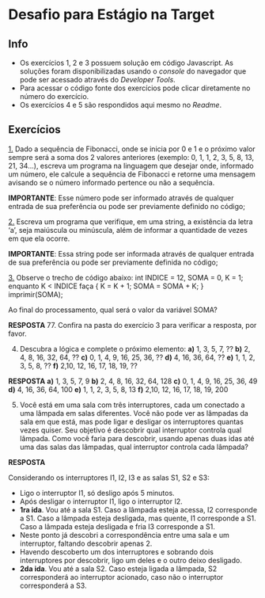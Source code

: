 # Desafio para Estágio na Target

## Info

- Os exercícios 1, 2 e 3 possuem solução em código Javascript. As soluções foram disponibilizadas usando o _console_ do navegador que pode ser acessado através do _Developer Tools_.
- Para acessar o código fonte dos exercícios pode clicar diretamente no número do exercício.
- Os exercícios 4 e 5 são respondidos aqui mesmo no _Readme_.

## Exercícios

[1.](./Ex1/) Dado a sequência de Fibonacci, onde se inicia por 0 e 1 e o próximo valor sempre será a soma dos 2 valores anteriores (exemplo: 0, 1, 1, 2, 3, 5, 8, 13, 21, 34...), escreva um programa na linguagem que desejar onde, informado um número, ele calcule a sequência de Fibonacci e retorne uma mensagem avisando se o número informado pertence ou não a sequência.

**IMPORTANTE**: Esse número pode ser informado através de qualquer entrada de sua preferência ou pode ser previamente definido no código;

[2.](./Ex2/) Escreva um programa que verifique, em uma string, a existência da letra ‘a’, seja maiúscula ou minúscula, além de informar a quantidade de vezes em que ela ocorre.

**IMPORTANTE**: Essa string pode ser informada através de qualquer entrada de sua preferência ou pode ser previamente definida no código;

[3.](./Ex3/) Observe o trecho de código abaixo: int INDICE = 12, SOMA = 0, K = 1; enquanto K < INDICE faça { K = K + 1; SOMA = SOMA + K; } imprimir(SOMA);

Ao final do processamento, qual será o valor da variável SOMA?

**RESPOSTA** 77. Confira na pasta do exercício 3 para verificar a resposta, por favor.

4. Descubra a lógica e complete o próximo elemento:
   **a)** 1, 3, 5, 7, ??
   **b)** 2, 4, 8, 16, 32, 64, ??
   **c)** 0, 1, 4, 9, 16, 25, 36, ??
   **d)** 4, 16, 36, 64, ??
   **e)** 1, 1, 2, 3, 5, 8, ??
   **f)** 2,10, 12, 16, 17, 18, 19, ??

**RESPOSTA**
**a)** 1, 3, 5, 7, 9
**b)** 2, 4, 8, 16, 32, 64, 128
**c)** 0, 1, 4, 9, 16, 25, 36, 49
**d)** 4, 16, 36, 64, 100
**e)** 1, 1, 2, 3, 5, 8, 13
**f)** 2,10, 12, 16, 17, 18, 19, 200

5. Você está em uma sala com três interruptores, cada um conectado a uma lâmpada em salas diferentes. Você não pode ver as lâmpadas da sala em que está, mas pode ligar e desligar os interruptores quantas vezes quiser. Seu objetivo é descobrir qual interruptor controla qual lâmpada. Como você faria para descobrir, usando apenas duas idas até uma das salas das lâmpadas, qual interruptor controla cada lâmpada?

**RESPOSTA**

Considerando os interruptores I1, I2, I3 e as salas S1, S2 e S3:

- Ligo o interruptor I1, só desligo após 5 minutos.
- Após desligar o interruptor I1, ligo o interruptor I2.
- **1ra ida**. Vou até a sala S1. Caso a lâmpada esteja acessa, I2 corresponde a S1. Caso a lâmpada esteja desligada, mas quente, I1 corresponde a S1. Caso a lâmpada esteja desligada e fria I3 corresponde a S1.
- Neste ponto já descobri a correspondência entre uma sala e um interruptor, faltando descobrir apenas 2.
- Havendo descoberto um dos interruptores e sobrando dois interruptores por descobrir, ligo um deles e o outro deixo desligado.
- **2da ida**. Vou até a sala S2. Caso esteja ligada a lâmpada, S2 corresponderá ao interruptor acionado, caso não o interruptor corresponderá a S3.
